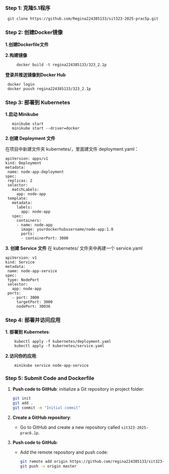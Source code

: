 ### Step 1: 克隆5.1程序
     git clone https://github.com/Regina224385133/sit323-2025-prac5p.git

### Step 2: 创建Docker镜像
**1.创建Dockerfile文件**

**2.构建镜像**
```
     docker build -t regina224385133/323_2.1p
```
**登录并推送镜像到Docker Hub**

     docker login
     docker puush regina224385133/323_2.1p



### Step 3: 部署到 Kubernetes

 **1.启动 Minikube**
```
   minikube start
   minikube start --driver=docker
```
**2.创建 Deployment 文件**

在项目中新建文件夹 kubernetes/，里面建文件 deployment.yaml：

 ```
apiVersion: apps/v1
kind: Deployment
metadata:
  name: node-app-deployment
spec:
  replicas: 2
  selector:
    matchLabels:
      app: node-app
  template:
    metadata:
      labels:
        app: node-app
    spec:
      containers:
      - name: node-app
        image: yourdockerhubusername/node-app:1.0
        ports:
        - containerPort: 3000

  ```

**3. 创建 Service 文件**
在 kubernetes/ 文件夹中再建一个 service.yaml
 ```
apiVersion: v1
kind: Service
metadata:
  name: node-app-service
spec:
  type: NodePort
  selector:
    app: node-app
  ports:
    - port: 3000
      targetPort: 3000
      nodePort: 30036
 ```

### Step 4: 部署并访问应用

**1. 部署到 Kubernetes**:
   
   
        kubectl apply -f kubernetes/deployment.yaml
        kubectl apply -f kubernetes/service.yaml

    

**2.访问你的应用**:

   
        minikube service node-app-service



### Step 5: Submit Code and Dockerfile

1. **Push code to GitHub**:
   initialize a Git repository in project folder:
     ```bash
     git init
     git add .
     git commit -m "Initial commit"
     ```

2. **Create a GitHub repository**:
   - Go to GitHub and create a new repository called `sit323-2025-prac6.1p`.

3. **Push code to GitHub**:
   - Add the remote repository and push code:
     ```bash
     git remote add origin https://github.com/regina224385133/sit323-6.1p.git
     git push -u origin master
     ```

